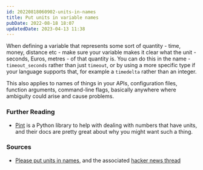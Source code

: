 ```yaml
---
id: 20220818060902-units-in-names
title: Put units in variable names
pubDate: 2022-08-18 18:07
updatedDate: 2023-04-13 11:38
---
```


When defining a variable that represents some sort of quantity - time, money, distance etc - make sure your variable makes it clear what the unit - seconds, Euros, metres - of that quantity is. You can do this in the name - `timeout_seconds` rather than just `timeout`, or by using a more specific type if your language supports that, for example a `timedelta` rather than an integer.

This also applies to names of things in your APIs, configuration files, function arguments, command-line flags, basically anywhere where ambiguity could arise and cause problems.

### Further Reading

- [Pint](https://pint.readthedocs.io/en/stable/) is a Python library to help with dealing with numbers that have units, and their docs are pretty great about why you might want such a thing.

### Sources

- [Please put units in names](https://ruudvanasseldonk.com/2022/03/20/please-put-units-in-names), and the associated [hacker news thread](https://news.ycombinator.com/item?id=30749134)

